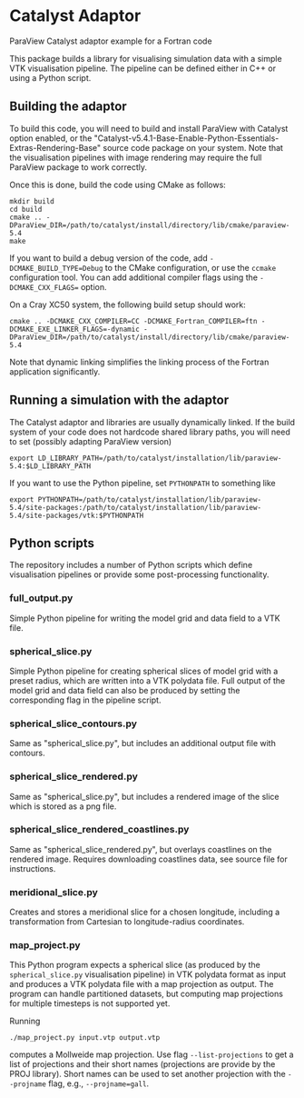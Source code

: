 # Catalyst Adaptor
ParaView Catalyst adaptor example for a Fortran code

This package builds a library for visualising simulation data with a simple VTK visualisation pipeline. The pipeline can be defined either in C++ or using a Python script.

## Building the adaptor

To build this code, you will need to build and install ParaView with Catalyst option enabled, or the "Catalyst-v5.4.1-Base-Enable-Python-Essentials-Extras-Rendering-Base" source code package on your system. Note that the visualisation pipelines with image rendering may require the full ParaView package to work correctly.

Once this is done, build the code using CMake as follows:
```
mkdir build
cd build
cmake .. -DParaView_DIR=/path/to/catalyst/install/directory/lib/cmake/paraview-5.4
make
```
If you want to build a debug version of the code, add ```-DCMAKE_BUILD_TYPE=Debug``` to the CMake configuration, or use the ```ccmake``` configuration tool. You can add additional compiler flags using the ```-DCMAKE_CXX_FLAGS=``` option.

On a Cray XC50 system, the following build setup should work:
```
cmake .. -DCMAKE_CXX_COMPILER=CC -DCMAKE_Fortran_COMPILER=ftn -DCMAKE_EXE_LINKER_FLAGS=-dynamic -DParaView_DIR=/path/to/catalyst/install/directory/lib/cmake/paraview-5.4
```
Note that dynamic linking simplifies the linking process of the Fortran application significantly.

## Running a simulation with the adaptor

The Catalyst adaptor and libraries are usually dynamically linked. If the build system of your code does not hardcode shared library paths, you will need to set (possibly adapting ParaView version)
```
export LD_LIBRARY_PATH=/path/to/catalyst/installation/lib/paraview-5.4:$LD_LIBRARY_PATH
```
If you want to use the Python pipeline, set ```PYTHONPATH``` to something like
```
export PYTHONPATH=/path/to/catalyst/installation/lib/paraview-5.4/site-packages:/path/to/catalyst/installation/lib/paraview-5.4/site-packages/vtk:$PYTHONPATH
```

## Python scripts

The repository includes a number of Python scripts which define visualisation pipelines or provide some post-processing functionality.

### full_output.py
Simple Python pipeline for writing the model grid and data field to a VTK file.

### spherical_slice.py

Simple Python pipeline for creating spherical slices of model grid with a preset radius, which are written into a VTK polydata file. Full output of the model grid and data field can also be produced by setting the corresponding flag in the pipeline script.

### spherical_slice_contours.py

Same as "spherical_slice.py", but includes an additional output file with contours.

### spherical_slice_rendered.py

Same as "spherical_slice.py", but includes a rendered image of the slice which is stored as a png file.

### spherical_slice_rendered_coastlines.py

Same as "spherical_slice_rendered.py", but overlays coastlines on the rendered image. Requires downloading coastlines data, see source file for instructions.

### meridional_slice.py

Creates and stores a meridional slice for a chosen longitude, including a transformation from Cartesian to longitude-radius coordinates.

### map_project.py

This Python program expects a spherical slice (as produced by the ```spherical_slice.py``` visualisation pipeline) in VTK polydata format as input and produces a VTK polydata file with a map projection as output. The program can handle partitioned datasets, but computing map projections for multiple timesteps is not supported yet.

Running
```
./map_project.py input.vtp output.vtp
```
computes a Mollweide map projection. Use flag ```--list-projections``` to get a list of projections and their short names (projections are provide by the PROJ library). Short names can be used to set another projection with the ```--projname``` flag, e.g., ```--projname=gall```.
